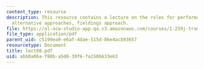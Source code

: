 ```yaml
---
content_type: resource
description: This resource contains a lecture on the roles for performance measures,
  alternative approaches, fieldings approach.
file: https://ol-ocw-studio-app-qa.s3.amazonaws.com/courses/1-259j-transit-management-fall-2006/abb0a06af80ba5d839f6fa150b633e63_lect08.pdf
file_type: application/pdf
parent_uid: c5199ea9-e6af-4dae-515d-86e4acb93657
resourcetype: Document
title: lect08.pdf
uid: abb0a06a-f80b-a5d8-39f6-fa150b633e63
---
```


